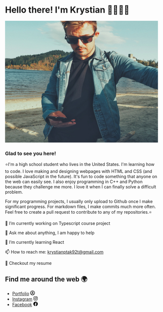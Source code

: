 # Hello there!  I'm Krystian 👋👩🏾‍💻
<img src="IMG_20201122_193103_280.jpg" width="1000" height="400" object-fit="cover" alt="alt">

### Glad to see you here!   
⭐I'm a high school student who lives in the United States. I'm learning how to code. I love making and designing webpages with HTML and CSS (and possible JavaScript in the future). It's fun to code something that anyone on the web can easily see. I also enjoy programming in C++ and Python because they challenge me more. I love it when I can finally solve a difficult problem.

For my programming projects, I usually only upload to Github once I make significant progress. For markdown files, I make commits much more often. Feel free to create a pull request to contribute to any of my repositories.⭐

🔭 I’m currently working on Typescript course project

💬 Ask me about anything, I am happy to help 

🌱 I’m currently learning React

📫 How to reach me: krystianptak92t@gmail.com

📝   Checkout my resume

## Find me around the web 🌍
- <a href="google.com" target="_blank">Portfolio</a> <img src="circle-user-regular.svg" height="15px" width="auto">
- <a href="instagram.com" target="_blank">Instagram</a> <img src="instagram.svg" height="15px" width="auto">
- <a href="facebook.com" target="_blank">Facebook</a>  <img src="facebook.svg" height="15px" width="auto">
